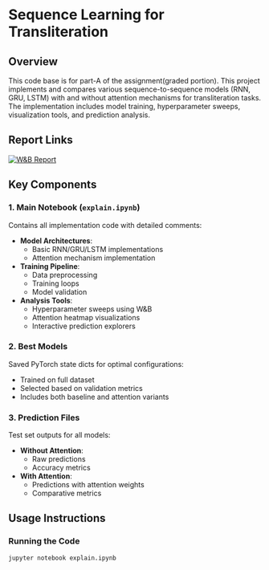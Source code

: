 # Sequence Learning for Transliteration 

## Overview
This code base is for part-A of the assignment(graded portion). This project implements and compares various sequence-to-sequence models (RNN, GRU, LSTM) with and without attention mechanisms for transliteration tasks. The implementation includes model training, hyperparameter sweeps, visualization tools, and prediction analysis.

## Report Links
[![W&B Report](https://img.shields.io/badge/Weights_&_Biases-Report_Link-blue)](https://wandb.ai/mm21b010-indian-institute-of-technology-madras/dakshina-transliteration/reports/Assignment-3-Exploring-Sequence-learning-problems-in-deep-learning-and-the-attention-mechanism--VmlldzoxMjg2NzY0MQ)

## Key Components

### 1. Main Notebook (`explain.ipynb`)
Contains all implementation code with detailed comments:
- **Model Architectures**:
  - Basic RNN/GRU/LSTM implementations
  - Attention mechanism implementation
- **Training Pipeline**:
  - Data preprocessing
  - Training loops
  - Model validation
- **Analysis Tools**:
  - Hyperparameter sweeps using W&B
  - Attention heatmap visualizations
  - Interactive prediction explorers

### 2. Best Models
Saved PyTorch state dicts for optimal configurations:
- Trained on full dataset
- Selected based on validation metrics
- Includes both baseline and attention variants

### 3. Prediction Files
Test set outputs for all models:
- **Without Attention**:
  - Raw predictions
  - Accuracy metrics
- **With Attention**:
  - Predictions with attention weights
  - Comparative metrics

## Usage Instructions

### Running the Code
```bash
jupyter notebook explain.ipynb
